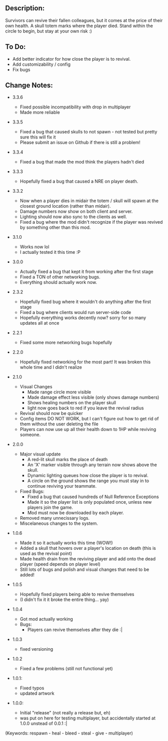 ## Description:
Survivors can revive their fallen colleagues, but it comes at the price of their own health. A skull totem marks where the player died. Stand within the circle to begin, but stay at your own risk :)

## To Do:
* Add better indicator for how close the player is to revival.
* Add customizability / config
* Fix bugs


## Change Notes:

* 3.3.6
    * Fixed possible incompatibility with drop in multiplayer
    * Made more reliable

* 3.3.5
    * Fixed a bug that caused skulls to not spawn - not tested but pretty sure this will fix it
    * Please submit an issue on Github if there is still a problem!

* 3.3.4
    * Fixed a bug that made the mod think the players hadn't died

* 3.3.3
    * Hopefully fixed a bug that caused a NRE on player death.

* 3.3.2
    * Now when a player dies in midair the totem / skull will spawn at the closest ground location  (rather than midair).
    * Damage numbers now show on both client and server.
    * Lighting should now also sync to the clients as well.
    * Fixed a bug where the mod didn't recognize if the player was revived by something other than this mod.

* 3.1.0
    * Works now lol
    * I actually tested it this time :P

* 3.0.0
    * Actually fixed a bug that kept it from working after the first stage
    * Fixed a TON of other networking bugs.
    * Everything should actually work now.

* 2.3.2
    * Hopefully fixed bug where it wouldn't do anything after the first stage
    * Fixed a bug where clients would run server-side code
    * Hopefully everything works decently now? sorry for so many updates all at once

* 2.2.1
    * Fixed some more networking bugs hopefully

* 2.2.0
    * Hopefully fixed networking for the most part! It was broken this whole time and I didn't realize

* 2.1.0
    * Visual Changes
        * Made range circle more visible
        * Made damage effect less visible (only shows damage numbers)
        * Shows healing numbers on the player skull
        * light now goes back to red if you leave the revival radius
    * Revival should now be quicker
    * Config items DO NOT WORK, but I can't figure out how to get rid of them without the user deleting the file
    * Players can now use up all their health down to 1HP while reviving someone.

* 2.0.0
    * Major visual update
        * A red-lit skull marks the place of death
        * An 'X' marker visible through any terrain now shows above the skull.
        * Dynamic lighting queues how close the player is to revival.
        * A circle on the ground shows the range you must stay in to continue reviving your teammate.
    * Fixed Bugs:
        * Fixed a bug that caused hundreds of Null Reference Exceptions
        * Made it so the player list is only populated once, unless new players join the game.
        * Mod must now be downloaded by each player.
    * Removed many unnecissary logs.
    * Miscelaneous changes to the system.
        

* 1.0.6
    * Made it so it actually works this time (WOW!)
    * Added a skull that hovers over a player's location on death (this is used as the revival point)
    * Made health drain from the reviving player and add onto the dead player (speed depends on player level)
    * Still lots of bugs and polish and visual changes that need to be added!

* 1.0.5
    * Hopefully fixed players being able to revive themselves
    * (I didn't fix it it broke the entire thing... yay)

* 1.0.4
    * Got mod actually working
    * Bugs:
        * Players can revive themselves after they die :|

* 1.0.3
    * fixed versioning

* 1.0.2
    * Fixed a few problems (still not functional yet)

* 1.0.1:
    * Fixed typos
    * updated artwork

* 1.0.0:
    * Initial "release" (not really a release but, eh)
    * was put on here for testing multiplayer, but accidentally started at 1.0.0 unstead of 0.0.1 :|


(Keywords: respawn - heal - bleed - steal - give - multiplayer)
